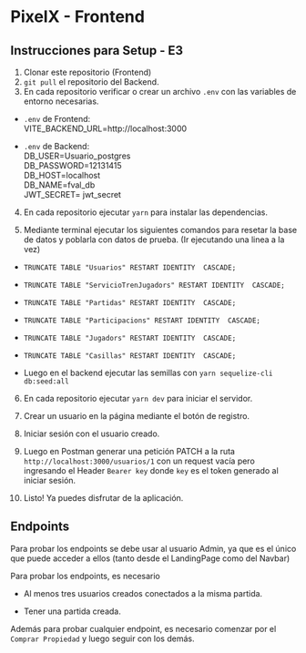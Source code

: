 # PixelX - Frontend

## Instrucciones para Setup - E3

1. Clonar este repositorio (Frontend)
2. `git pull` el repositorio del Backend.
3. En cada repositorio verificar o crear un archivo `.env` con las variables de entorno necesarias.

- `.env` de Frontend: \
VITE_BACKEND_URL=http://localhost:3000 

- `.env` de Backend: \
DB_USER=Usuario_postgres \
DB_PASSWORD=12131415 \
DB_HOST=localhost \
DB_NAME=fval_db \
JWT_SECRET= jwt_secret

4. En cada repositorio ejecutar `yarn` para instalar las dependencias.

5. Mediante terminal ejecutar los siguientes comandos para resetar la base de datos y poblarla con datos de prueba.
(Ir ejecutando una linea a la vez)
- `TRUNCATE TABLE "Usuarios" RESTART IDENTITY  CASCADE;`

- `TRUNCATE TABLE "ServicioTrenJugadors" RESTART IDENTITY  CASCADE;`

- `TRUNCATE TABLE "Partidas" RESTART IDENTITY  CASCADE;`

- `TRUNCATE TABLE "Participacions" RESTART IDENTITY  CASCADE;`

- `TRUNCATE TABLE "Jugadors" RESTART IDENTITY  CASCADE;`

- `TRUNCATE TABLE "Casillas" RESTART IDENTITY  CASCADE;`

- Luego en el backend ejecutar las semillas con `yarn sequelize-cli db:seed:all`

6. En cada repositorio ejecutar `yarn dev` para iniciar el servidor.

7. Crear un usuario en la página mediante el botón de registro.

8. Iniciar sesión con el usuario creado.

9. Luego en Postman generar una petición PATCH a la ruta `http://localhost:3000/usuarios/1` con un request vacía pero ingresando el Header `Bearer key` donde `key` es el token generado al iniciar sesión.

10. Listo! Ya puedes disfrutar de la aplicación.

##  Endpoints

Para probar los endpoints se debe usar al usuario Admin, ya que es el único que puede acceder a ellos (tanto desde el LandingPage como del Navbar)

Para probar los endpoints, es necesario

- Al menos tres usuarios creados conectados a la misma partida.

- Tener una partida creada.

Además para probar cualquier endpoint, es necesario comenzar por el `Comprar Propiedad` y luego seguir con los demás.
 